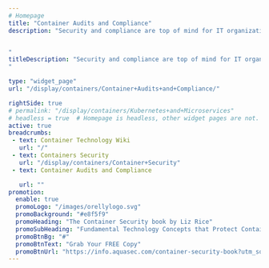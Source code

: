 ```yaml
---
# Homepage
title: "Container Audits and Compliance"
description: "Security and compliance are top of mind for IT organizations. In a technology-first era rife with cyber threats, it is important for enterprises to have the ability to deploy applications on a platform that adheres to stringent security baselines. This page gathers resources about audits and compliance of containers and their relationship to security.


"
titleDescription: "Security and compliance are top of mind for IT organizations. In a technology-first era rife with cyber threats, it is important for enterprises to have the ability to deploy applications on a platform that adheres to stringent <a href='/display/containers/Container+Security'>security</a> baselines. This page gathers resources about audits and compliance of containers and their relationship to security.
" 

type: "widget_page"
url: "/display/containers/Container+Audits+and+Compliance/" 

rightSide: true 
# permalink: "/display/containers/Kubernetes+and+Microservices"
# headless = true  # Homepage is headless, other widget pages are not.
active: true
breadcrumbs:
 - text: Container Technology Wiki
   url: "/"
 - text: Containers Security
   url: "/display/containers/Container+Security"
 - text: Container Audits and Compliance

   url: ""
promotion:
  enable: true
  promoLogo: "/images/orellylogo.svg"
  promoBackground: "#e8f5f9"
  promoHeading: "The Container Security book by Liz Rice"
  promoSubHeading: "Fundamental Technology Concepts that Protect Containerized Applications"
  promoBtnBg: "#"
  promoBtnText: "Grab Your FREE Copy"
  promoBtnUrl: "https://info.aquasec.com/container-security-book?utm_source=wiki"
---
```


